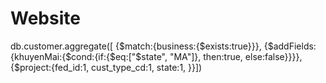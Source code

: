# Website

db.customer.aggregate([
    {$match:{business:{$exists:true}}}, 
    {$addFields:
        {khuyenMai:{$cond:{if:{$eq:["$state", "MA"]}, then:true, else:false}}}}, 
    {$project:{fed_id:1, cust_type_cd:1, state:1, }}])